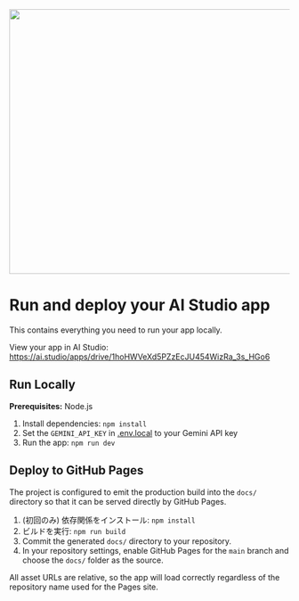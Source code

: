 <div align="center">
<img width="1200" height="475" alt="GHBanner" src="https://github.com/user-attachments/assets/0aa67016-6eaf-458a-adb2-6e31a0763ed6" />
</div>

# Run and deploy your AI Studio app

This contains everything you need to run your app locally.

View your app in AI Studio: https://ai.studio/apps/drive/1hoHWVeXd5PZzEcJU454WizRa_3s_HGo6

## Run Locally

**Prerequisites:**  Node.js


1. Install dependencies:
   `npm install`
2. Set the `GEMINI_API_KEY` in [.env.local](.env.local) to your Gemini API key
3. Run the app:
   `npm run dev`

## Deploy to GitHub Pages

The project is configured to emit the production build into the `docs/` directory so that it can be served directly by GitHub Pages.

1. (初回のみ) 依存関係をインストール:
   `npm install`
2. ビルドを実行:
   `npm run build`
3. Commit the generated `docs/` directory to your repository.
4. In your repository settings, enable GitHub Pages for the `main` branch and choose the `docs/` folder as the source.

All asset URLs are relative, so the app will load correctly regardless of the repository name used for the Pages site.

